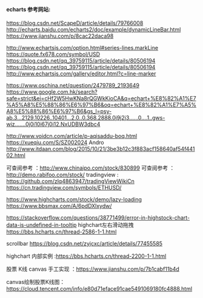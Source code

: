 #### echarts 参考网站:
https://blog.csdn.net/ScapeD/article/details/79766008
http://echarts.baidu.com/echarts2/doc/example/dynamicLineBar.html
https://www.jianshu.com/p/8cac22daca98

http://www.echartsjs.com/option.html#series-lines.markLine
https://quote.fx678.com/symbol/USD
https://blog.csdn.net/qq_39759115/article/details/80506194
https://blog.csdn.net/qq_39759115/article/details/80506194
http://www.echartsjs.com/gallery/editor.html?c=line-marker

https://www.oschina.net/question/2479789_2193649
https://www.google.com.hk/search?safe=strict&ei=cHf2W5HwKNa8rQGWkKioCA&q=echart+%E8%82%A1%E7%A5%A8%E5%88%86%E6%97%B6&oq=echart+%E8%82%A1%E7%A5%A8%E5%88%86%E6%97%B6&gs_l=psy-ab.3...2129.10226..10401...2.0..0.368.2888.0j9j2j3......0....1..gws-wiz.......0j0i10i67j0i12.NxUDBW3dbc4

http://www.voidcn.com/article/p-aqisaddu-boq.html
https://xueqiu.com/S/SZ002024
Andro http://www.itdaan.com/blog/2015/10/21/3be3b12c3f883acf158640af54f44102.html

可查阅参考 ：http://www.chinaipo.com/stock/830899
可查阅参考 ：http://demo.rabifoo.com/stock/
tradingview : https://github.com/zlq4863947/tradingViewWikiCn
https://cn.tradingview.com/symbols/ETHUSD/

https://www.highcharts.com/stock/demo/lazy-loading
https://www.bbsmax.com/A/6pdDXlxydw/


https://stackoverflow.com/questions/38771499/error-in-highstock-chart-data-is-undefined-in-tooltip
highchart左右滑动拖拽 https://bbs.hcharts.cn/thread-2586-1-1.html

scrollbar https://blog.csdn.net/zyjcxc/article/details/77455585

highchart 内部实例 :https://bbs.hcharts.cn/thread-2200-1-1.html

股票 K线 canvas 手工实现 ：https://www.jianshu.com/p/7b1cabf11b4d

canvas绘制股票K线图： https://cloud.tencent.com/info/e80d71eface91cae5491069180fc4888.html
